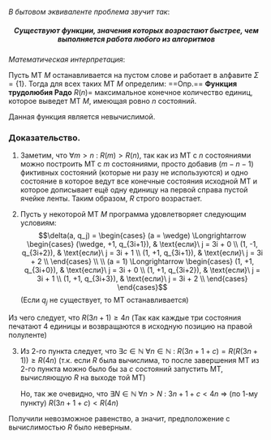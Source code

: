 *В бытовом эквиваленте проблема звучит так*:
<h5> <center>Существуют функции, значения которых возрастают быстрее, чем выполняется работа любого из алгоритмов</center> </h5>

*Математическая интерпретация*:

Пусть МТ $M$ останавливается на пустом слове и работает в алфавите $\Sigma = \{1\}$. Тогда для всех таких МТ $M$ определим:
==Опр.== **Функция трудолюбия Радо** $R(n) =$ максимальное конечное количество единиц, которое выведет МТ $M$, имеющая ровно $n$ состояний.

Данная функция является невычислимой.

### Доказательство.

1) Заметим, что $\forall m > n\ :\ R(m) > R(n)$, так как из МТ с $n$ состояниями можно построить МТ с $m$ состояниями, просто добавив $(m - n - 1)$ фиктивных состояний (которые ни разу не используются) и одно состояние в которое ведут все конечные состояния исходной МТ и которое дописывает ещё одну единицу на первой справа пустой ячейке ленты. Таким образом, $R$ строго возрастает.

2) Пусть у некоторой МТ $M$ программа удовлетворяет следующим условиям:
$$\delta(a, q_j) = \begin{cases}
(a = \wedge) \Longrightarrow \begin{cases}
	(\wedge, +1, q_{3i+1}), & \text{если}\ j = 3i + 0 \\
	(1, -1, q_{3i+2}), & \text{если}\ j = 3i + 1 \\
	(1, +1, q_{3i+1}), & \text{если}\ j = 3i + 2 \\
\end{cases} \\
\\
(a = 1) \Longrightarrow \begin{cases}
	(1, +1, q_{3i+0}), & \text{если}\ j = 3i + 0 \\
	(1, +1, q_{3i+2}), & \text{если}\ j = 3i + 1 \\
	(1, +1, q_{3i+3}), & \text{если}\ j = 3i + 2 \\
\end{cases}
\end{cases}$$
(Если $q_j$ не существует, то МТ останавливается)

Из чего следует, что $R(3n + 1)  \geq 4n$ (Так как каждые три состояния печатают 4 единицы и возвращаются в исходную позицию на правой полуленте)

3) Из 2-го пункта следует, что $\exists c \in \mathbb{N}\ \forall n \in \mathbb{N}\ :\ R(3n + 1 + c) = R(R(3n + 1)) \geq R(4n)$ (т.к. если $R$ была вычислима, то после завершения МТ из 2-го пункта можно было бы за $c$ состояний запустить МТ, вычисляющую $R$ на выходе той МТ)

	Но, так же очевидно, что $\exists N \in \mathbb{N}\ \forall n > N\ :\ 3n + 1 + c < 4n$ $\Rightarrow$ (по 1-му пункту) $R(3n + 1 + c) < R(4n)$

Получили невозможное равенство, а значит, предположение с вычислимостью $R$ было неверным.
